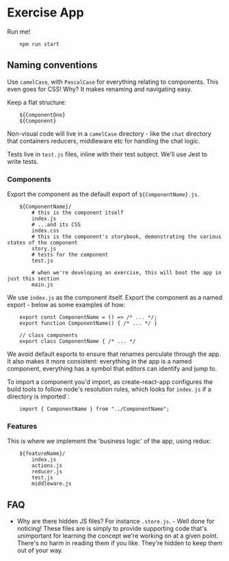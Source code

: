 # Exercise App

Run me!

        npm run start

## Naming conventions

Use `camelCase`, with `PascalCase` for everything relating to components. This even goes for CSS! Why? It makes renaming and navigating easy.

Keep a flat structure:

        ${ComponentOne}
        ${Component}
    
Non-visual code will live in a `camelCase` directory - like the `chat` directory that containers reducers, middleware etc for handling the chat logic.
    
Tests live in `test.js` files, inline with their test subject. We'll use Jest to write tests.

### Components

Export the component as the default export of `${ComponentName}.js`.

        ${ComponentName}/
            # this is the component itself
            index.js
            # ...and its CSS
            index.css
            # this is the component's storybook, demonstrating the various states of the component
            story.js
            # tests for the component
            test.js

            # when we're developing an exercise, this will boot the app in just this section
            main.js

We use `index.js` as the component itself. Export the component as a named export - below as some examples of how:

        export const ComponentName = () => /* ... */;
        export function ComponentName() { /* ... */ }

        // class components
        export class ComponentName { /* ... */

We avoid default exports to ensure that renames perculate through the app. It also makes it more consistent: everything in the app is a named component, everything has a symbol that editors can identify and jump to.

To import a component you'd import, as create-react-app configures the build tools to follow node's resolution rules, which looks for `index.js` if a directory is imported`:

        import { ComponentName } from "../ComponentName";

### Features

This is where we implement the 'business logic' of the app, using redux:

        ${featureName}/
            index.js
            actions.js
            reducer.js
            test.js
            middleware.js


## FAQ

- Why are there hidden JS files? For instance `.store.js`.
        - Well done for noticing! These files are is simply to provide supporting code that's unimportant for learning the concept we're working on at a given point. There's no harm in reading them if you like. They're hidden to keep them out of your way.

